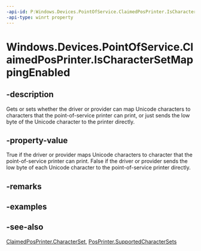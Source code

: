 ----api-id: P:Windows.Devices.PointOfService.ClaimedPosPrinter.IsCharacterSetMappingEnabled
-api-type: winrt property
---<!-- Property syntaxpublic bool IsCharacterSetMappingEnabled { get;  set; }--># Windows.Devices.PointOfService.ClaimedPosPrinter.IsCharacterSetMappingEnabled## -descriptionGets or sets whether the driver or provider can map Unicode characters to characters that the point-of-service printer can print, or just sends the low byte of the Unicode character to the printer directly.## -property-valueTrue if the driver or provider maps Unicode characters to character that the point-of-service printer can print. False if the driver or provider sends the low byte of each Unicode character to the point-of-service printer directly.## -remarks## -examples## -see-also[ClaimedPosPrinter.CharacterSet](claimedposprinter_characterset.md), [PosPrinter.SupportedCharacterSets](posprinter_supportedcharactersets.md)